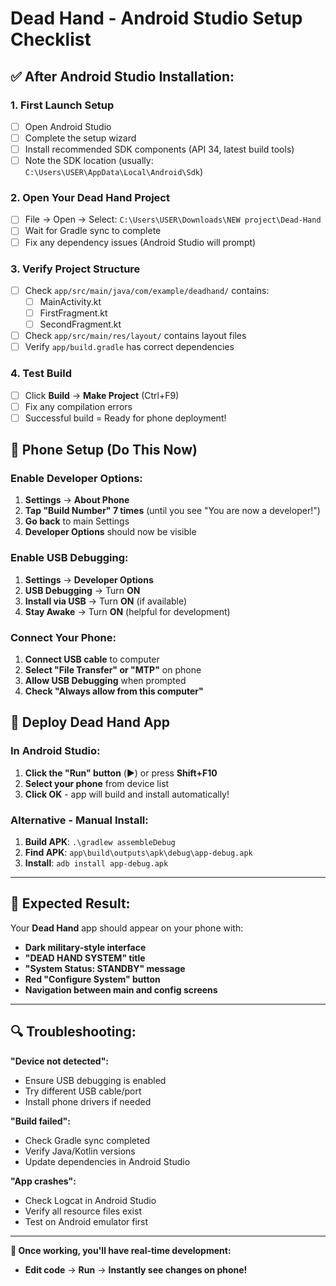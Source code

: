 # Dead Hand - Android Studio Setup Checklist

## ✅ **After Android Studio Installation:**

### 1. **First Launch Setup**
- [ ] Open Android Studio
- [ ] Complete the setup wizard
- [ ] Install recommended SDK components (API 34, latest build tools)
- [ ] Note the SDK location (usually: `C:\Users\USER\AppData\Local\Android\Sdk`)

### 2. **Open Your Dead Hand Project**
- [ ] File → Open → Select: `C:\Users\USER\Downloads\NEW project\Dead-Hand`
- [ ] Wait for Gradle sync to complete
- [ ] Fix any dependency issues (Android Studio will prompt)

### 3. **Verify Project Structure**
- [ ] Check `app/src/main/java/com/example/deadhand/` contains:
  - [ ] MainActivity.kt
  - [ ] FirstFragment.kt  
  - [ ] SecondFragment.kt
- [ ] Check `app/src/main/res/layout/` contains layout files
- [ ] Verify `app/build.gradle` has correct dependencies

### 4. **Test Build**
- [ ] Click **Build** → **Make Project** (Ctrl+F9)
- [ ] Fix any compilation errors
- [ ] Successful build = Ready for phone deployment!

## 📱 **Phone Setup (Do This Now)**

### Enable Developer Options:
1. **Settings** → **About Phone**
2. **Tap "Build Number" 7 times** (until you see "You are now a developer!")
3. **Go back** to main Settings
4. **Developer Options** should now be visible

### Enable USB Debugging:
1. **Settings** → **Developer Options**
2. **USB Debugging** → Turn **ON**
3. **Install via USB** → Turn **ON** (if available)
4. **Stay Awake** → Turn **ON** (helpful for development)

### Connect Your Phone:
1. **Connect USB cable** to computer
2. **Select "File Transfer" or "MTP"** on phone
3. **Allow USB Debugging** when prompted
4. **Check "Always allow from this computer"**

## 🚀 **Deploy Dead Hand App**

### In Android Studio:
1. **Click the "Run" button** (▶️) or press **Shift+F10**
2. **Select your phone** from device list
3. **Click OK** - app will build and install automatically!

### Alternative - Manual Install:
1. **Build APK**: `.\gradlew assembleDebug`
2. **Find APK**: `app\build\outputs\apk\debug\app-debug.apk`
3. **Install**: `adb install app-debug.apk`

---

## 🎯 **Expected Result:**

Your **Dead Hand** app should appear on your phone with:
- **Dark military-style interface**
- **"DEAD HAND SYSTEM" title**
- **"System Status: STANDBY" message**  
- **Red "Configure System" button**
- **Navigation between main and config screens**

---

## 🔍 **Troubleshooting:**

**"Device not detected":**
- Ensure USB debugging is enabled
- Try different USB cable/port
- Install phone drivers if needed

**"Build failed":**
- Check Gradle sync completed
- Verify Java/Kotlin versions
- Update dependencies in Android Studio

**"App crashes":**
- Check Logcat in Android Studio
- Verify all resource files exist
- Test on Android emulator first

---

**🎉 Once working, you'll have real-time development:**
- **Edit code** → **Run** → **Instantly see changes on phone!**